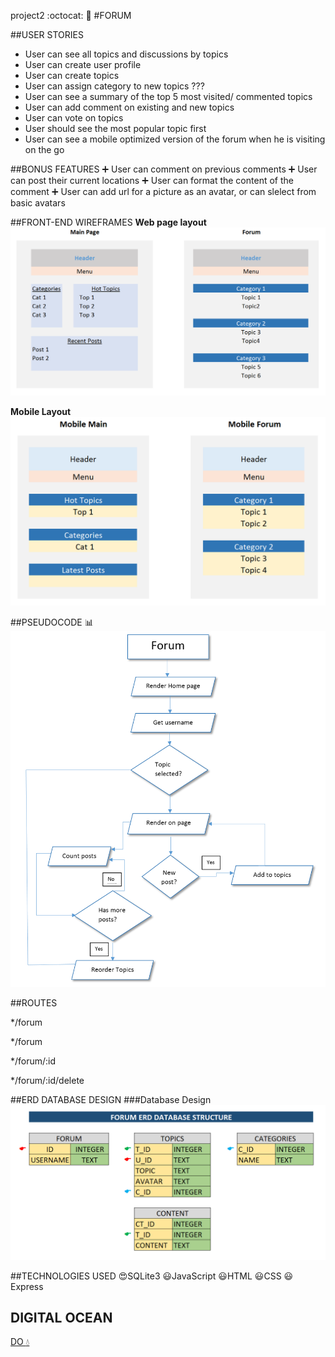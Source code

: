project2 :octocat: :thought_balloon:
#FORUM


##USER STORIES
* User can see all topics and discussions by topics
* User can create user profile
* User can create topics
* User can assign category to new topics ???
* User can see a summary of the top 5 most visited/ commented topics
* User can add comment on existing and new topics
* User can vote on topics
* User should see the most popular topic first
* User can see a mobile optimized version of the forum when he is visiting on the go

##BONUS FEATURES
 :heavy_plus_sign: User can comment on previous comments
 :heavy_plus_sign: User can post their current locations
 :heavy_plus_sign: User can format the content of the comment
 :heavy_plus_sign: User can add url for a picture as an avatar, or can slelect from basic avatars


##FRONT-END WIREFRAMES
**Web page layout**
![web](image/web.png)

**Mobile Layout**
![mobile](image/mobile.png)


##PSEUDOCODE :bar_chart:
![pseudo](image/code.png)

##ROUTES

*/forum

*/forum

*/forum/:id

*/forum/:id/delete


##ERD DATABASE DESIGN
###Database Design
![ERD](image/erd.png)



##TECHNOLOGIES USED
:heart_eyes:SQLite3
:smiley:JavaScript
:smiley:HTML
:smiley:CSS
:smiley:Express

## DIGITAL OCEAN
[DO :droplet:](http://github.com)
